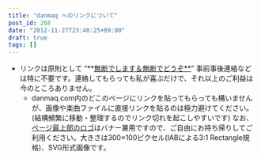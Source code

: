 ```yaml
---
title: "danmaq へのリンクについて"
post_id: 268
date: "2012-11-27T23:40:25+09:00"
draft: true
tags: []
---
```



* リンクは原則として “**[無断でします＆無断でどうぞ**](http://www.sal.tohoku.ac.jp/~gothit/webpolicy.html)” 事前事後連絡などは特に不要です。連絡してもらっても私が喜ぶだけで、それ以上のご利益は今のところありません。
  * danmaq.com内のどこのページにリンクを貼ってもらっても構いませんが、画像や楽曲ファイルに直接リンクを貼るのは極力避けてください。 (結構頻繁に移動・整理するのでリンク切れを起こしやすいです)
なお、[ページ最上部のロゴ](https://danmaq.com/wp-content/themes/danmaq/img/logo2012.svg)はバナー兼用ですので、ご自由にお持ち帰りしてご利用ください。大きさは300×100ピクセル(IABによる3:1 Rectangle規格)、SVG形式画像です。
